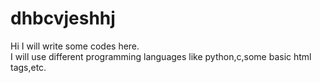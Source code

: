 # dhbcvjeshhj
Hi I will write some codes here.
<br>
I will use different programming languages like python,c,some basic html tags,etc.
